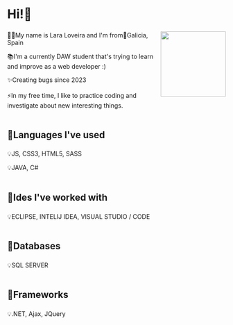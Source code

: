 <h1 align="left">Hi!👋</h1>

###

<img align="right" height="150" weight="150" src="https://i.imgflip.com/65efzo.gif" />

###

<p align="left">👩‍💻My name is Lara Loveira and I'm from📍Galicia, Spain</p>
<p align="left">📚I'm a currently DAW student that's trying to learn and improve as a web developer :)</p>
<p align="left">✨Creating bugs since 2023<br><br>⚡In my free time, I like to practice coding and investigate about new interesting things.<br><br></p>

###

<h2 align="left">🌱Languages ​​I've used</h2>

###

<p align="left">💡JS, CSS3, HTML5, SASS<br></p>
<p align="left">💡JAVA, C#<br><br></p>

###

<h2 align="left">🌱Ides I've worked with</h2>

###

<p align="left">💡ECLIPSE, INTELIJ IDEA, VISUAL STUDIO / CODE<br><br></p>

###

<h2 align="left">🌱Databases</h2>

###

<p align="left">💡SQL SERVER<br><br></p>

###

<h2 align="left">🌱Frameworks</h2>

###

<p align="left">💡.NET, Ajax, JQuery<br><br></p>

